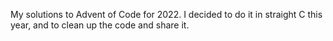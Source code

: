 My solutions to Advent of Code for 2022. I decided to do it in straight C this year, and to clean up the code and share it.
